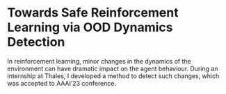 # Towards Safe Reinforcement Learning via OOD Dynamics Detection


In reinforcement learning, minor changes in the dynamics of the environment can have dramatic impact on the agent behaviour. During an internship at Thales, I developed a method to detect such changes, which was accepted to AAAI’23 conference.
